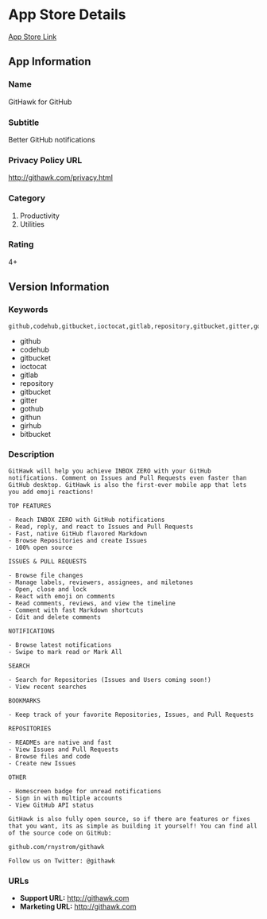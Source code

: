 # App Store Details

[App Store Link](https://itunes.apple.com/us/app/githawk-for-github/id1252320249?ls=1&mt=8)

## App Information

### Name

GitHawk for GitHub

### Subtitle

Better GitHub notifications

### Privacy Policy URL

http://githawk.com/privacy.html

### Category

1. Productivity
2. Utilities

### Rating

4+

## Version Information

### Keywords

```
github,codehub,gitbucket,ioctocat,gitlab,repository,gitbucket,gitter,gothub,githun,girhub,bitbucket
```

- github
- codehub
- gitbucket
- ioctocat
- gitlab
- repository
- gitbucket
- gitter
- gothub
- githun
- girhub
- bitbucket

### Description

```
GitHawk will help you achieve INBOX ZERO with your GitHub notifications. Comment on Issues and Pull Requests even faster than GitHub desktop. GitHawk is also the first-ever mobile app that lets you add emoji reactions!

TOP FEATURES

- Reach INBOX ZERO with GitHub notifications
- Read, reply, and react to Issues and Pull Requests
- Fast, native GitHub flavored Markdown
- Browse Repositories and create Issues
- 100% open source

ISSUES & PULL REQUESTS

- Browse file changes
- Manage labels, reviewers, assignees, and miletones
- Open, close and lock
- React with emoji on comments
- Read comments, reviews, and view the timeline
- Comment with fast Markdown shortcuts
- Edit and delete comments

NOTIFICATIONS

- Browse latest notifications
- Swipe to mark read or Mark All

SEARCH

- Search for Repositories (Issues and Users coming soon!)
- View recent searches

BOOKMARKS

- Keep track of your favorite Repositories, Issues, and Pull Requests

REPOSITORIES

- READMEs are native and fast
- View Issues and Pull Requests
- Browse files and code
- Create new Issues

OTHER

- Homescreen badge for unread notifications
- Sign in with multiple accounts
- View GitHub API status

GitHawk is also fully open source, so if there are features or fixes that you want, its as simple as building it yourself! You can find all of the source code on GitHub:

github.com/rnystrom/githawk

Follow us on Twitter: @githawk
```

### URLs

- **Support URL:** http://githawk.com
- **Marketing URL:** http://githawk.com

